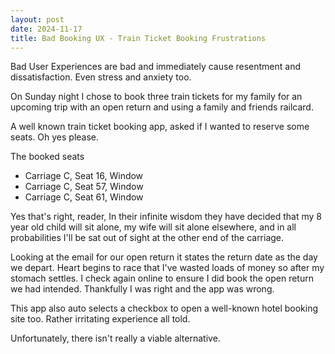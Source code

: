 ```yaml
---
layout: post
date: 2024-11-17
title: Bad Booking UX - Train Ticket Booking Frustrations
---
```


Bad User Experiences are bad and immediately cause resentment and dissatisfaction. Even stress and anxiety too.

On Sunday night I chose to book three train tickets for my family for an upcoming trip with an open return and using a family and friends railcard.

A well known train ticket booking app, asked if I wanted to reserve some seats. Oh yes please.

The booked seats

- Carriage C, Seat 16, Window
- Carriage C, Seat 57, Window
- Carriage C, Seat 61, Window

Yes that's right, reader, In their infinite wisdom they have decided that my 8 year old child will sit alone, my wife will sit alone elsewhere, and in all probabilities I'll be sat out of sight at the other end of the carriage.

Looking at the email for our open return it states the return date as the day we depart. Heart begins to race that I've wasted loads of money so after my stomach settles. I check again online to ensure I did book the open return we had intended. Thankfully I was right and the app was wrong.

This app also auto selects a checkbox to open a well-known hotel booking site too. Rather irritating experience all told.

Unfortunately, there isn't really a viable alternative.
